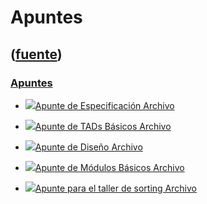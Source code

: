 # Apuntes
([fuente](https://campus.exactas.uba.ar/course/view.php?id=990&section=7))
---
### [Apuntes](https://campus.exactas.uba.ar/course/view.php?id=990&section=7)

  - [![ ](https://campus.exactas.uba.ar/theme/image.php/aardvark/core/1524752928/f/pdf-24)Apunte de Especificación Archivo](https://campus.exactas.uba.ar/mod/resource/view.php?id=53267)

  - [![ ](https://campus.exactas.uba.ar/theme/image.php/aardvark/core/1524752928/f/pdf-24)Apunte de TADs Básicos Archivo](https://campus.exactas.uba.ar/mod/resource/view.php?id=53266)

  - [![ ](https://campus.exactas.uba.ar/theme/image.php/aardvark/core/1524752928/f/pdf-24)Apunte de Diseño Archivo](https://campus.exactas.uba.ar/mod/resource/view.php?id=53268)

  - [![ ](https://campus.exactas.uba.ar/theme/image.php/aardvark/core/1524752928/f/pdf-24)Apunte de Módulos Básicos Archivo](https://campus.exactas.uba.ar/mod/resource/view.php?id=53269)

  - [![ ](https://campus.exactas.uba.ar/theme/image.php/aardvark/core/1524752928/f/pdf-24)Apunte para el taller de sorting Archivo](https://campus.exactas.uba.ar/mod/resource/view.php?id=63827)

